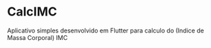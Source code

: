 # CalcIMC

Aplicativo simples desenvolvido em Flutter para calculo do (Indice de Massa Corporal) IMC
